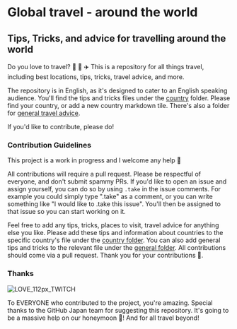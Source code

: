 # Global travel - around the world

## Tips, Tricks, and advice for travelling around the world

Do you love to travel? :train: 🚌 :airplane: This is a repository for all things travel, including best locations, tips, tricks, travel advice, and more.

The repository is in English, as it's designed to cater to an English speaking audience. You'll find the tips and tricks files under the [country](https://github.com/mishmanners/Travel/tree/main/Countries%20) folder. Please find your country, or add a new country markdown tile. There's also a folder for [general travel advice](https://github.com/mishmanners/Travel/tree/main/General).

If you'd like to contribute, please do!

### Contribution Guidelines

This project is a work in progress and I welcome any help 🙏

All contributions will require a pull request. Please be respectful of everyone, and don't submit spammy PRs. If you'd like to open an issue and assign yourself, you can do so by using `.take` in the issue comments. For example you could simply type ".take" as a comment, or you can write something like "I would like to .take this issue". You'll then be assigned to that issue so you can start working on it.

Feel free to add any tips, tricks, places to visit, travel advice for anything else you like. Please add these tips and information about countries to the specific country's file under the [country folder](hhttps://github.com/mishmanners/Travel/tree/main/Countries%20). You can also add general tips and tricks to the relevant file under the [general folder](https://github.com/mishmanners/Travel/tree/main/General). All contributions should come via a pull request. Thank you for your contributions 💙.

### Thanks
![LOVE_112px_TWITCH](https://user-images.githubusercontent.com/36594527/197941418-51f34871-5968-4bb2-8813-52e276ed4735.gif)

To EVERYONE who contributed to the project, you're amazing. Special thanks to the GitHub Japan team for suggesting this repository. It's going to be a massive help on our honeymoon 💍! And for all travel beyond!
